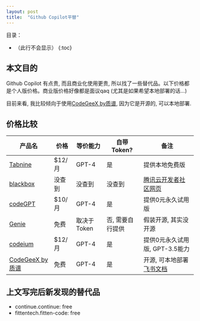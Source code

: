 ```yaml
---
layout: post
title:  "Github Copilot平替"
---
```


目录：

- （此行不会显示）
{:toc}

## 本文目的

Github Copilot 有点贵, 而且商业化使用更贵, 所以找了一些替代品。以下价格都是个人版价格。商业版价格好像都是面议qaq (尤其是如果希望本地部署的话...)

目前来看, 我比较倾向于使用[CodeGeeX by质谱](https://codegeex.cn/), 因为它是开源的, 可以本地部署.

## 价格比较

| 产品名 | 价格 | 等价能力 | 自带Token? | 备注 |
| ------ | ---- | -------- | ------------- | --- |
| [Tabnine](https://www.tabnine.com/) | $12/月 | GPT-4 | 是 | 提供本地免费版 |
| [blackbox](www.blackbox.ai) | 没查到 | 没查到 | 没查到 | [腾讯云开发者社区网页](https://cloud.tencent.com/developer/article/2433101) |
| [codeGPT](https://codegpt.co/) | $10/月 | GPT-4 | 是 | 提供0元永久试用版 |
| [Genie](https://github.com/ai-genie/chatgpt-vscode) | 免费 | 取决于Token | 否, 需要自行提供 | 假装开源, 其实没开源 |
| [codeium](https://codeium.com/) | $12/月 | GPT-4 | 是 | 提供0元永久试用版, GPT-3.5能力 |
| [CodeGeeX by质谱](https://codegeex.cn/) | 免费 | GPT-4 | 是 | 开源, 可本地部署 [飞书文档](https://zhipu-ai.feishu.cn/wiki/CuvxwUDDqiErQUkFO2Tc4walnZY) |

## 上文写完后新发现的替代品

- continue.continue: free
- fittentech.fitten-code: free